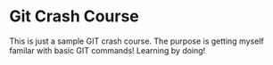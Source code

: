 # Git Crash Course

This is just a sample GIT crash course. The purpose is getting myself familar with basic GIT commands! Learning by doing!
